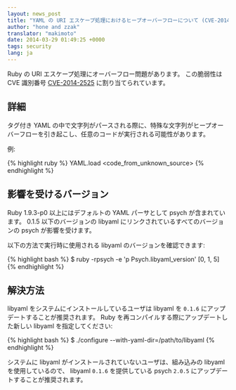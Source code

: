 ```yaml
---
layout: news_post
title: "YAML の URI エスケープ処理におけるヒープオーバーフローについて (CVE-2014-2525)"
author: "hone and zzak"
translator: "makimoto"
date: 2014-03-29 01:49:25 +0000
tags: security
lang: ja
---
```


Ruby の URI エスケープ処理にオーバーフロー問題があります。
この脆弱性は CVE 識別番号
[CVE-2014-2525](http://www.ocert.org/advisories/ocert-2014-003.html)
に割り当てられています。

## 詳細

タグ付き YAML の中で文字列がパースされる際に、特殊な文字列がヒープオーバーフローを引き起こし、任意のコードが実行される可能性があります。

例:

{% highlight ruby %}
YAML.load <code_from_unknown_source>
{% endhighlight %}

## 影響を受けるバージョン

Ruby 1.9.3-p0 以上にはデフォルトの YAML パーサとして psych が含まれています。
0.1.5 以下のバージョンの libyaml にリンクされているすべてのバージョンの psych が影響を受けます。

以下の方法で実行時に使用される libyaml のバージョンを確認できます:

{% highlight bash %}
$ ruby -rpsych -e 'p Psych.libyaml_version'
[0, 1, 5]
{% endhighlight %}

## 解決方法

libyaml をシステムにインストールしているユーザは libyaml を `0.1.6` にアップデートすることが推奨されます。
Ruby を再コンパイルする際にアップデートした新しい libyaml を指定してください:

{% highlight bash %}
$ ./configure --with-yaml-dir=/path/to/libyaml
{% endhighlight %}

システムに libyaml がインストールされていないユーザは、組み込みの libyaml を使用しているので、 libyaml `0.1.6` を提供している psych `2.0.5` にアップデートすることが推奨されます。
